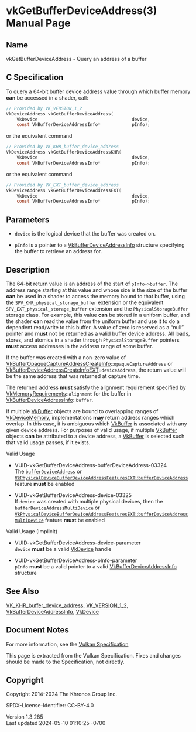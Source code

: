 # vkGetBufferDeviceAddress(3) Manual Page

## Name

vkGetBufferDeviceAddress - Query an address of a buffer



## <a href="#_c_specification" class="anchor"></a>C Specification

To query a 64-bit buffer device address value through which buffer
memory **can** be accessed in a shader, call:

``` c
// Provided by VK_VERSION_1_2
VkDeviceAddress vkGetBufferDeviceAddress(
    VkDevice                                    device,
    const VkBufferDeviceAddressInfo*            pInfo);
```

or the equivalent command

``` c
// Provided by VK_KHR_buffer_device_address
VkDeviceAddress vkGetBufferDeviceAddressKHR(
    VkDevice                                    device,
    const VkBufferDeviceAddressInfo*            pInfo);
```

or the equivalent command

``` c
// Provided by VK_EXT_buffer_device_address
VkDeviceAddress vkGetBufferDeviceAddressEXT(
    VkDevice                                    device,
    const VkBufferDeviceAddressInfo*            pInfo);
```

## <a href="#_parameters" class="anchor"></a>Parameters

- `device` is the logical device that the buffer was created on.

- `pInfo` is a pointer to a
  [VkBufferDeviceAddressInfo](https://registry.khronos.org/vulkan/specs/1.3-extensions/man/html/VkBufferDeviceAddressInfo.html) structure
  specifying the buffer to retrieve an address for.

## <a href="#_description" class="anchor"></a>Description

The 64-bit return value is an address of the start of `pInfo->buffer`.
The address range starting at this value and whose size is the size of
the buffer **can** be used in a shader to access the memory bound to
that buffer, using the `SPV_KHR_physical_storage_buffer` extension or
the equivalent `SPV_EXT_physical_storage_buffer` extension and the
`PhysicalStorageBuffer` storage class. For example, this value **can**
be stored in a uniform buffer, and the shader **can** read the value
from the uniform buffer and use it to do a dependent read/write to this
buffer. A value of zero is reserved as a “null” pointer and **must** not
be returned as a valid buffer device address. All loads, stores, and
atomics in a shader through `PhysicalStorageBuffer` pointers **must**
access addresses in the address range of some buffer.

If the buffer was created with a non-zero value of
[VkBufferOpaqueCaptureAddressCreateInfo](https://registry.khronos.org/vulkan/specs/1.3-extensions/man/html/VkBufferOpaqueCaptureAddressCreateInfo.html)::`opaqueCaptureAddress`
or
[VkBufferDeviceAddressCreateInfoEXT](https://registry.khronos.org/vulkan/specs/1.3-extensions/man/html/VkBufferDeviceAddressCreateInfoEXT.html)::`deviceAddress`,
the return value will be the same address that was returned at capture
time.

The returned address **must** satisfy the alignment requirement
specified by
[VkMemoryRequirements](https://registry.khronos.org/vulkan/specs/1.3-extensions/man/html/VkMemoryRequirements.html)::`alignment` for the
buffer in
[VkBufferDeviceAddressInfo](https://registry.khronos.org/vulkan/specs/1.3-extensions/man/html/VkBufferDeviceAddressInfo.html)::`buffer`.

If multiple [VkBuffer](https://registry.khronos.org/vulkan/specs/1.3-extensions/man/html/VkBuffer.html) objects are bound to overlapping
ranges of [VkDeviceMemory](https://registry.khronos.org/vulkan/specs/1.3-extensions/man/html/VkDeviceMemory.html), implementations **may**
return address ranges which overlap. In this case, it is ambiguous which
[VkBuffer](https://registry.khronos.org/vulkan/specs/1.3-extensions/man/html/VkBuffer.html) is associated with any given device address.
For purposes of valid usage, if multiple [VkBuffer](https://registry.khronos.org/vulkan/specs/1.3-extensions/man/html/VkBuffer.html)
objects **can** be attributed to a device address, a
[VkBuffer](https://registry.khronos.org/vulkan/specs/1.3-extensions/man/html/VkBuffer.html) is selected such that valid usage passes, if
it exists.

Valid Usage

- <a href="#VUID-vkGetBufferDeviceAddress-bufferDeviceAddress-03324"
  id="VUID-vkGetBufferDeviceAddress-bufferDeviceAddress-03324"></a>
  VUID-vkGetBufferDeviceAddress-bufferDeviceAddress-03324  
  The <a
  href="https://registry.khronos.org/vulkan/specs/1.3-extensions/html/vkspec.html#features-bufferDeviceAddress"
  target="_blank" rel="noopener"><code>bufferDeviceAddress</code></a> or
  <a
  href="https://registry.khronos.org/vulkan/specs/1.3-extensions/html/vkspec.html#features-bufferDeviceAddressEXT"
  target="_blank"
  rel="noopener"><code>VkPhysicalDeviceBufferDeviceAddressFeaturesEXT</code>::<code>bufferDeviceAddress</code></a>
  feature **must** be enabled

- <a href="#VUID-vkGetBufferDeviceAddress-device-03325"
  id="VUID-vkGetBufferDeviceAddress-device-03325"></a>
  VUID-vkGetBufferDeviceAddress-device-03325  
  If `device` was created with multiple physical devices, then the <a
  href="https://registry.khronos.org/vulkan/specs/1.3-extensions/html/vkspec.html#features-bufferDeviceAddressMultiDevice"
  target="_blank"
  rel="noopener"><code>bufferDeviceAddressMultiDevice</code></a> or <a
  href="https://registry.khronos.org/vulkan/specs/1.3-extensions/html/vkspec.html#features-bufferDeviceAddressMultiDeviceEXT"
  target="_blank"
  rel="noopener"><code>VkPhysicalDeviceBufferDeviceAddressFeaturesEXT</code>::<code>bufferDeviceAddressMultiDevice</code></a>
  feature **must** be enabled

Valid Usage (Implicit)

- <a href="#VUID-vkGetBufferDeviceAddress-device-parameter"
  id="VUID-vkGetBufferDeviceAddress-device-parameter"></a>
  VUID-vkGetBufferDeviceAddress-device-parameter  
  `device` **must** be a valid [VkDevice](https://registry.khronos.org/vulkan/specs/1.3-extensions/man/html/VkDevice.html) handle

- <a href="#VUID-vkGetBufferDeviceAddress-pInfo-parameter"
  id="VUID-vkGetBufferDeviceAddress-pInfo-parameter"></a>
  VUID-vkGetBufferDeviceAddress-pInfo-parameter  
  `pInfo` **must** be a valid pointer to a valid
  [VkBufferDeviceAddressInfo](https://registry.khronos.org/vulkan/specs/1.3-extensions/man/html/VkBufferDeviceAddressInfo.html) structure

## <a href="#_see_also" class="anchor"></a>See Also

[VK_KHR_buffer_device_address](https://registry.khronos.org/vulkan/specs/1.3-extensions/man/html/VK_KHR_buffer_device_address.html),
[VK_VERSION_1_2](https://registry.khronos.org/vulkan/specs/1.3-extensions/man/html/VK_VERSION_1_2.html),
[VkBufferDeviceAddressInfo](https://registry.khronos.org/vulkan/specs/1.3-extensions/man/html/VkBufferDeviceAddressInfo.html),
[VkDevice](https://registry.khronos.org/vulkan/specs/1.3-extensions/man/html/VkDevice.html)

## <a href="#_document_notes" class="anchor"></a>Document Notes

For more information, see the <a
href="https://registry.khronos.org/vulkan/specs/1.3-extensions/html/vkspec.html#vkGetBufferDeviceAddress"
target="_blank" rel="noopener">Vulkan Specification</a>

This page is extracted from the Vulkan Specification. Fixes and changes
should be made to the Specification, not directly.

## <a href="#_copyright" class="anchor"></a>Copyright

Copyright 2014-2024 The Khronos Group Inc.

SPDX-License-Identifier: CC-BY-4.0

Version 1.3.285  
Last updated 2024-05-10 01:10:25 -0700
